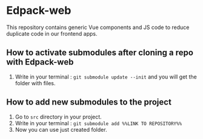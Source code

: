 # Edpack-web

This repository contains generic Vue components and JS code to reduce duplicate code in our frontend apps.

## How to activate submodules after cloning a repo with Edpack-web

1. Write in your terminal : ```git submodule update --init```
and you will get the folder with files.


## How to add new submodules to the project

1. Go to ```src``` directory in your project.
2. Write in your terminal : ```git submodule add %%LINK TO REPOSITORY%%```
3. Now you can use just created folder.
